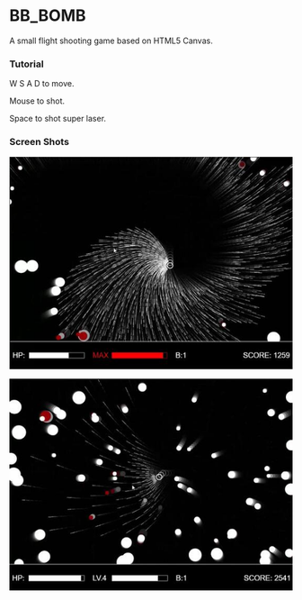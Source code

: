 # BB_BOMB
A small flight shooting game based on HTML5 Canvas.

### Tutorial

W S A D to move.

Mouse to shot.

Space to shot super laser.

### Screen Shots

![](screen_shots/20161230163217.jpg)

![](screen_shots/20161230163239.jpg)
